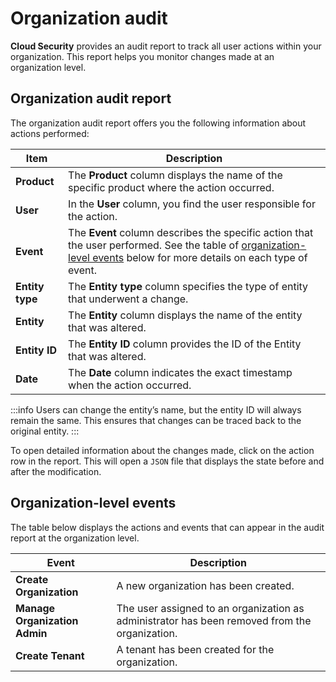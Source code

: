 # Organization audit

**Cloud Security** provides an audit report to track all user actions within your organization. This report helps you monitor changes made at an organization level.

## Organization audit report

The organization audit report offers you the following information about actions performed:

| Item | Description |
| --- | --- |
| **Product** | The **Product** column displays the name of the specific product where the action occurred. |
| **User** | In the **User** column, you find the user responsible for the action. |
| **Event** | The **Event** column describes the specific action that the user performed. See the table of [organization-level events](#organizationlevel-events) below for more details on each type of event. |
| **Entity type** | The **Entity type** column specifies the type of entity that underwent a change. |
| **Entity** | The **Entity** column displays the name of the entity that was altered. |
| **Entity ID** | The **Entity ID** column provides the ID of the Entity that was altered. |
| **Date** | The **Date** column indicates the exact timestamp when the action occurred. |

:::info
Users can change the entity’s name, but the entity ID will always remain the same. This ensures that changes can be traced back to the original entity.
:::

To open detailed information about the changes made, click on the action row in the report. This will open a `JSON` file that displays the state before and after the modification.

## Organization-level events

The table below displays the actions and events that can appear in the audit report at the organization level.

| Event | Description |
| --- | --- |
| **Create Organization** | A new organization has been created. |
| **Manage Organization Admin** | The user assigned to an organization as administrator has been removed from the organization. |
| **Create Tenant** | A tenant has been created for the organization. |
